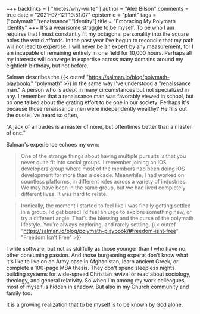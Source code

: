 +++
backlinks = [
  "/notes/why-write"
]
author = "Alex Bilson"
comments = true
date = "2021-07-12T19:51:07"
epistemic = "plant"
tags = ["polymath","renaissance","identity"]
title = "Embracing My Polymath Identity"
+++
It's a wearisome struggle to be myself. To be who I am requires that I must constantly fit my octagonal personality into the square holes the world affords. In the past year I've begun to reconcile that my path will not lead to expertise. I will never be an expert by any measurement, for I am incapable of remaining entirely in one field for 10,000 hours. Perhaps all my interests will converge in expertise across many domains around my eightieth birthday, but not before.

Salman describes the {{< outref "https://salman.io/blog/polymath-playbook/" "polymath" >}} in the same way I've understood a "renaissance man." A person who is adept in many circumstances but not specialized in any. I remember that a renaissance man was favorably viewed in school, but no one talked about the grating effort to _be_ one in our society. Perhaps it's because those renaissance men were independently wealthy? He fills out the quote I've heard so often,

"A jack of all trades is a master of none, but oftentimes better than a master of one."

Salman's experience echoes my own:

> One of the strange things about having multiple pursuits is that you never quite fit into social groups. I remember joining an iOS developers group where most of the members had been doing iOS development for more than a decade. Meanwhile, I had worked on countless platforms, in different roles across a variety of industries. We may have been in the same group, but we had lived completely different lives. It was hard to relate.

> Ironically, the moment I started to feel like I was finally getting settled in a group, I’d get bored! I’d feel an urge to explore something new, or try a different angle. That’s the blessing and the curse of the polymath lifestyle. You’re always exploring, and rarely settling. {{< outref "https://salman.io/blog/polymath-playbook/#freedom-isnt-free" "Freedom Isn't Free" >}}

I write software, but not as skillfully as those younger than I who have no other consuming passion. And those burgeoning experts don't know what it's like to live on an Army base in Afghanistan, learn ancient Greek, or complete a 100-page MBA thesis. They don't spend sleepless nights building systems for wide-spread Christian revival or read about sociology, theology, and general relativity. So when I'm among my work colleagues, most of myself is hidden in shadow. But also in my Church community and family too.

It is a growing realization that to be myself is to be known by God alone.
